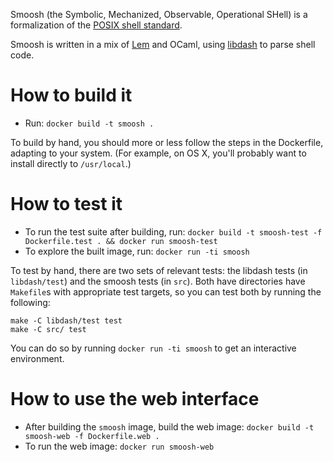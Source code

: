 Smoosh (the Symbolic, Mechanized, Observable, Operational SHell) is a formalization of the [POSIX shell standard](http://pubs.opengroup.org/onlinepubs/9699919799/utilities/contents.html).

Smoosh is written in a mix of [Lem](https://www.cl.cam.ac.uk/~pes20/lem/) and OCaml, using [libdash](https://github.com/mgree/libdash) to parse shell code.

# How to build it

- Run: `docker build -t smoosh .`

To build by hand, you should more or less follow the steps in the Dockerfile, adapting to your system. (For example, on OS X, you'll probably want to install directly to `/usr/local`.)

# How to test it

- To run the test suite after building, run: `docker build -t smoosh-test -f Dockerfile.test . && docker run smoosh-test`
- To explore the built image, run: `docker run -ti smoosh`

To test by hand, there are two sets of relevant tests: the libdash tests (in `libdash/test`) and the smoosh tests (in `src`). Both have directories have `Makefile`s with appropriate test targets, so you can test both by running the following:

```
make -C libdash/test test
make -C src/ test
```

You can do so by running `docker run -ti smoosh` to get an interactive environment.

# How to use the web interface

- After building the `smoosh` image, build the web image: `docker build -t smoosh-web -f Dockerfile.web .`
- To run the web image: `docker run smoosh-web`


